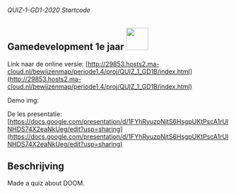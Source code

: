 ###### QUIZ-1-GD1-2020 Startcode

## Gamedevelopment 1e jaar <img src="https://camo.githubusercontent.com/f3d0cb56e05610950804c4ad3c1263ba6db75feb/68747470733a2f2f7777772e6d612d7765622e6e6c2f7374617469632f766563746f722f4c6f676f5f626c6f6b2e737667"  width=50>
Link naar de online versie: [http://29853.hosts2.ma-cloud.nl/bewijzenmap/periode1.4/proj/QUIZ_1_GD1B/index.html](http://29853.hosts2.ma-cloud.nl/bewijzenmap/periode1.4/proj/QUIZ_1_GD1B/index.html)

Demo img:
<img src="">


De les presentatie: [https://docs.google.com/presentation/d/1FYhRyuzpNjtS6HsgpUKtPscA1rUlNHDS74X2eaNkUeg/edit?usp=sharing](https://docs.google.com/presentation/d/1FYhRyuzpNjtS6HsgpUKtPscA1rUlNHDS74X2eaNkUeg/edit?usp=sharing)

## Beschrijving
Made a quiz about DOOM.
